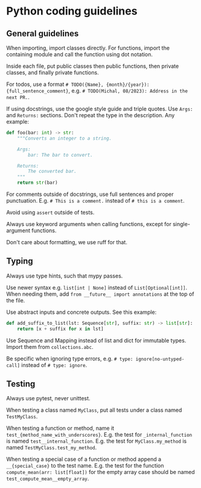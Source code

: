 # Python coding guidelines

## General guidelines

When importing, import classes directly. For functions, import the containing module and call the function using dot notation.

Inside each file, put public classes then public functions, then private classes, and finally private functions.

For todos, use a format `# TODO({Name}, {month}/{year}): {full_sentence_comment}`, e.g. `# TODO(Michal, 08/2023): Address in the next PR.`.

If using docstrings, use the google style guide and triple quotes. Use `Args:` and `Returns:` sections. Don't repeat the type in the description.
Any example:
```python
def foo(bar: int) -> str:
    """Converts an integer to a string.

    Args:
        bar: The bar to convert.

    Returns:
        The converted bar.
    """
    return str(bar)
```

For comments outside of docstrings, use full sentences and proper punctuation.
E.g. `# This is a comment.` instead of `# this is a comment`.

Avoid using `assert` outside of tests.

Always use keyword arguments when calling functions, except for single-argument functions.

Don't care about formatting, we use ruff for that.

## Typing

Always use type hints, such that mypy passes.

Use newer syntax e.g. `list[int | None]` instead of `List[Optional[int]]`. When needing them, add `from __future__ import annotations` at the top of the file.

Use abstract inputs and concrete outputs. See this example:
```python
def add_suffix_to_list(lst: Sequence[str], suffix: str) -> list[str]:
    return [x + suffix for x in lst]
```

Use Sequence and Mapping instead of list and dict for immutable types. Import them from `collections.abc`.

Be specific when ignoring type errors, e.g. `# type: ignore[no-untyped-call]` instead of `# type: ignore`.

## Testing

Always use pytest, never unittest.

When testing a class named `MyClass`, put all tests under a class named `TestMyClass`.

When testing a function or method, name it `test_{method_name_with_underscores}`.
E.g. the test for `_internal_function` is named `test__internal_function`.
E.g. the test for `MyClass.my_method` is named `TestMyClass.test_my_method`.

When testing a special case of a function or method append a `__{special_case}` to the test name.
E.g. the test for the function `compute_mean(arr: list[float])` for the empty array case
should be named `test_compute_mean__empty_array`.
